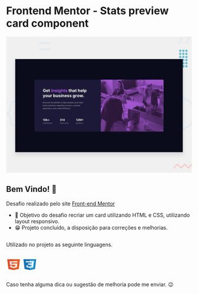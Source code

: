 # Frontend Mentor - Stats preview card component

![Design preview for the Stats preview card component coding challenge](./design/desktop-preview.jpg)

## Bem Vindo! 👋




Desafio realizado pelo site <a href="https://www.frontendmentor.io/challenges">Front-end Mentor</a> 
  - 🤔 Objetivo do desafio recriar um card utilizando HTML e CSS, utilizando layout responsivo.
  - 😁 Projeto concluído, a disposição para correções e melhorias.

##

Utilizado no projeto as seguinte linguagens.
<div style="display: inline_block"><br>
  <img align="center" alt="Gianlucca-HTML" height="30" width="40" src="https://raw.githubusercontent.com/devicons/devicon/master/icons/html5/html5-original.svg">
  <img align="center" alt="Gianlucca-CSS" height="30" width="40" src="https://raw.githubusercontent.com/devicons/devicon/master/icons/css3/css3-original.svg">
</div>

##
  
Caso tenha alguma dica ou sugestão de melhoria pode me enviar. 😉 
